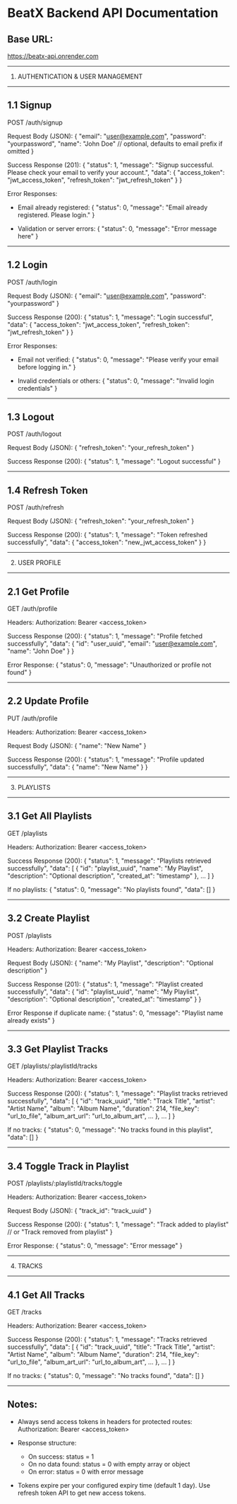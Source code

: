# BeatX Backend API Documentation

Base URL:
----------
https://beatx-api.onrender.com

---------------------------------------------
1. AUTHENTICATION & USER MANAGEMENT
---------------------------------------------

1.1 Signup
----------
POST /auth/signup

Request Body (JSON):
{
"email": "user@example.com",
"password": "yourpassword",
"name": "John Doe"      // optional, defaults to email prefix if omitted
}

Success Response (201):
{
"status": 1,
"message": "Signup successful. Please check your email to verify your account.",
"data": {
"access_token": "jwt_access_token",
"refresh_token": "jwt_refresh_token"
}
}

Error Responses:
- Email already registered:
  {
  "status": 0,
  "message": "Email already registered. Please login."
  }

- Validation or server errors:
  {
  "status": 0,
  "message": "Error message here"
  }

---------------------------------------------

1.2 Login
---------
POST /auth/login

Request Body (JSON):
{
"email": "user@example.com",
"password": "yourpassword"
}

Success Response (200):
{
"status": 1,
"message": "Login successful",
"data": {
"access_token": "jwt_access_token",
"refresh_token": "jwt_refresh_token"
}
}

Error Responses:
- Email not verified:
  {
  "status": 0,
  "message": "Please verify your email before logging in."
  }

- Invalid credentials or others:
  {
  "status": 0,
  "message": "Invalid login credentials"
  }

---------------------------------------------

1.3 Logout
----------
POST /auth/logout

Request Body (JSON):
{
"refresh_token": "your_refresh_token"
}

Success Response (200):
{
"status": 1,
"message": "Logout successful"
}

---------------------------------------------

1.4 Refresh Token
----------------
POST /auth/refresh

Request Body (JSON):
{
"refresh_token": "your_refresh_token"
}

Success Response (200):
{
"status": 1,
"message": "Token refreshed successfully",
"data": {
"access_token": "new_jwt_access_token"
}
}

---------------------------------------------
2. USER PROFILE
---------------------------------------------

2.1 Get Profile
---------------
GET /auth/profile

Headers:
Authorization: Bearer <access_token>

Success Response (200):
{
"status": 1,
"message": "Profile fetched successfully",
"data": {
"id": "user_uuid",
"email": "user@example.com",
"name": "John Doe"
}
}

Error Response:
{
"status": 0,
"message": "Unauthorized or profile not found"
}

---------------------------------------------

2.2 Update Profile
------------------
PUT /auth/profile

Headers:
Authorization: Bearer <access_token>

Request Body (JSON):
{
"name": "New Name"
}

Success Response (200):
{
"status": 1,
"message": "Profile updated successfully",
"data": {
"name": "New Name"
}
}

---------------------------------------------
3. PLAYLISTS
---------------------------------------------

3.1 Get All Playlists
---------------------
GET /playlists

Headers:
Authorization: Bearer <access_token>

Success Response (200):
{
"status": 1,
"message": "Playlists retrieved successfully",
"data": [
{
"id": "playlist_uuid",
"name": "My Playlist",
"description": "Optional description",
"created_at": "timestamp"
},
...
]
}

If no playlists:
{
"status": 0,
"message": "No playlists found",
"data": []
}

---------------------------------------------

3.2 Create Playlist
-------------------
POST /playlists

Headers:
Authorization: Bearer <access_token>

Request Body (JSON):
{
"name": "My Playlist",
"description": "Optional description"
}

Success Response (201):
{
"status": 1,
"message": "Playlist created successfully",
"data": {
"id": "playlist_uuid",
"name": "My Playlist",
"description": "Optional description",
"created_at": "timestamp"
}
}

Error Response if duplicate name:
{
"status": 0,
"message": "Playlist name already exists"
}

---------------------------------------------

3.3 Get Playlist Tracks
-----------------------
GET /playlists/:playlistId/tracks

Headers:
Authorization: Bearer <access_token>

Success Response (200):
{
"status": 1,
"message": "Playlist tracks retrieved successfully",
"data": [
{
"id": "track_uuid",
"title": "Track Title",
"artist": "Artist Name",
"album": "Album Name",
"duration": 214,
"file_key": "url_to_file",
"album_art_url": "url_to_album_art",
...
},
...
]
}

If no tracks:
{
"status": 0,
"message": "No tracks found in this playlist",
"data": []
}

---------------------------------------------

3.4 Toggle Track in Playlist
----------------------------
POST /playlists/:playlistId/tracks/toggle

Headers:
Authorization: Bearer <access_token>

Request Body (JSON):
{
"track_id": "track_uuid"
}

Success Response (200):
{
"status": 1,
"message": "Track added to playlist"  // or "Track removed from playlist"
}

Error Response:
{
"status": 0,
"message": "Error message"
}

---------------------------------------------
4. TRACKS
---------------------------------------------

4.1 Get All Tracks
------------------
GET /tracks

Headers:
Authorization: Bearer <access_token>

Success Response (200):
{
"status": 1,
"message": "Tracks retrieved successfully",
"data": [
{
"id": "track_uuid",
"title": "Track Title",
"artist": "Artist Name",
"album": "Album Name",
"duration": 214,
"file_key": "url_to_file",
"album_art_url": "url_to_album_art",
...
},
...
]
}

If no tracks:
{
"status": 0,
"message": "No tracks found",
"data": []
}

---------------------------------------------

Notes:
------
- Always send access tokens in headers for protected routes:
  Authorization: Bearer <access_token>

- Response structure:
    - On success: status = 1
    - On no data found: status = 0 with empty array or object
    - On error: status = 0 with error message

- Tokens expire per your configured expiry time (default 1 day). Use refresh token API to get new access tokens.
